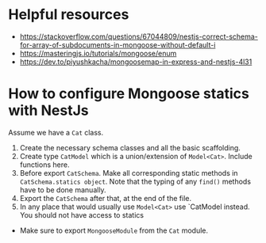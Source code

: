 # Helpful resources
- https://stackoverflow.com/questions/67044809/nestjs-correct-schema-for-array-of-subdocuments-in-mongoose-without-default-i
- https://masteringjs.io/tutorials/mongoose/enum
- https://dev.to/piyushkacha/mongoosemap-in-express-and-nestjs-4l31

# How to configure Mongoose statics with NestJs
Assume we have a `Cat` class.
1. Create the necessary schema classes and all the basic scaffolding.
2. Create type `CatModel` which is a union/extension of `Model<Cat>`. Include functions here.
3. Before export `CatSchema`. Make all corresponding static methods in `CatSchema.statics object`. Note that the typing of any `find()` methods have to be done manually.
4. Export the `CatSchema` after that, at the end of the file.
5. In any place that would usually use `Model<Cat>` use `CatModel instead. You should not have access to statics
* Make sure to export `MongooseModule` from the `Cat` module.